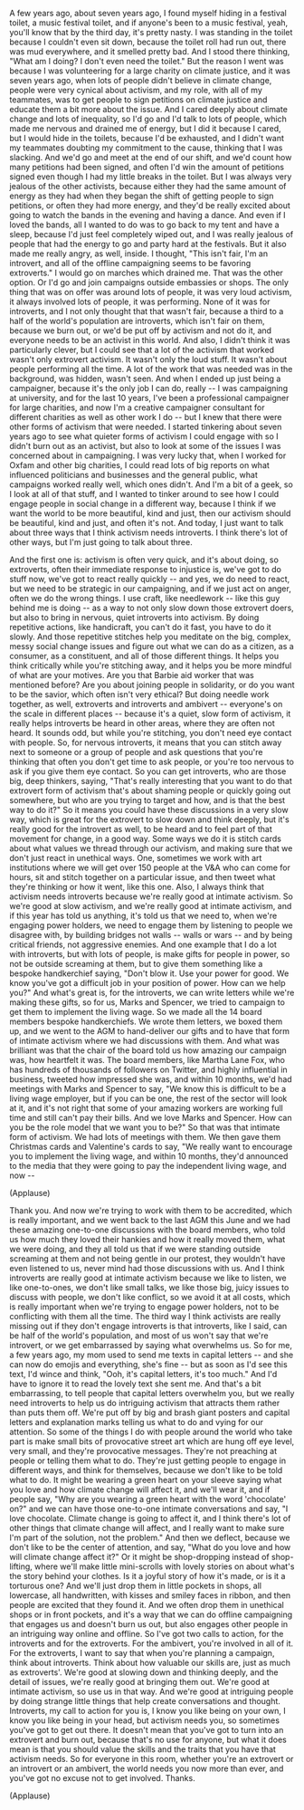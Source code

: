 
A few years ago, about seven years ago,
I found myself hiding
in a festival toilet,
a music festival toilet,
and if anyone&#39;s been to a music festival,
yeah, you&#39;ll know that by the third day,
it&#39;s pretty nasty.
I was standing in the toilet
because I couldn&#39;t even sit down,
because the toilet roll had run out,
there was mud everywhere,
and it smelled pretty bad.
And I stood there thinking,
&quot;What am I doing?
I don&#39;t even need the toilet.&quot;
But the reason I went
was because I was volunteering
for a large charity on climate justice,
and it was seven years ago,
when lots of people didn&#39;t believe
in climate change,
people were very cynical about activism,
and my role, with all of my teammates,
was to get people to sign petitions
on climate justice
and educate them
a bit more about the issue.
And I cared deeply about climate change
and lots of inequality,
so I&#39;d go and I&#39;d talk to lots of people,
which made me nervous
and drained me of energy,
but I did it because I cared,
but I would hide in the toilets,
because I&#39;d be exhausted,
and I didn&#39;t want my teammates
doubting my commitment to the cause,
thinking that I was slacking.
And we&#39;d go and meet
at the end of our shift,
and we&#39;d count how many petitions
had been signed,
and often I&#39;d win the amount
of petitions signed
even though I had
my little breaks in the toilet.
But I was always very jealous
of the other activists,
because either they had
the same amount of energy
as they had when they began the shift
of getting people to sign petitions,
or often they had more energy,
and they&#39;d be really excited about
going to watch the bands in the evening
and having a dance.
And even if I loved the bands,
all I wanted to do was to go back
to my tent and have a sleep,
because I&#39;d just feel
completely wiped out,
and I was really jealous of people
that had the energy
to go and party hard at the festivals.
But it also made me really angry,
as well, inside.
I thought, &quot;This isn&#39;t fair,
I&#39;m an introvert,
and all of the offline campaigning
seems to be favoring extroverts.&quot;
I would go on marches which drained me.
That was the other option.
Or I&#39;d go and join campaigns
outside embassies or shops.
The only thing that was on offer
was around lots of people,
it was very loud activism,
it always involved lots of people,
it was performing.
None of it was for introverts,
and I not only thought
that that wasn&#39;t fair,
because a third to a half
of the world&#39;s population are introverts,
which isn&#39;t fair on them,
because we burn out,
or we&#39;d be put off
by activism and not do it,
and everyone needs to be
an activist in this world.
And also, I didn&#39;t think
it was particularly clever,
but I could see that a lot
of the activism that worked
wasn&#39;t only extrovert activism.
It wasn&#39;t only the loud stuff.
It wasn&#39;t about people
performing all the time.
A lot of the work that was needed
was in the background,
was hidden, wasn&#39;t seen.
And when I ended up
just being a campaigner,
because it&#39;s the only job
I can do, really --
I was campaigning at university,
and for the last 10 years,
I&#39;ve been a professional campaigner
for large charities,
and now I&#39;m a creative campaigner
consultant for different charities
as well as other work I do --
but I knew that there were other forms
of activism that were needed.
I started tinkering about seven years ago
to see what quieter forms of activism
I could engage with
so I didn&#39;t burn out as an activist,
but also to look at some of the issues
I was concerned about in campaigning.
I was very lucky that, when I worked
for Oxfam and other big charities,
I could read lots of big reports
on what influenced
politicians and businesses
and the general public,
what campaigns worked really well,
which ones didn&#39;t.
And I&#39;m a bit of a geek,
so I look at all of that stuff,
and I wanted to tinker around
to see how I could engage people
in social change in a different way,
because I think if we want the world
to be more beautiful, kind and just,
then our activism
should be beautiful, kind and just,
and often it&#39;s not.
And today, I just want to talk
about three ways
that I think activism needs introverts.
I think there&#39;s lot of other ways,
but I&#39;m just going to talk about three.

And the first one is:
activism is often very quick,
and it&#39;s about doing,
so extroverts, often their immediate
response to injustice is,
we&#39;ve got to do stuff now,
we&#39;ve got to react really quickly --
and yes, we do need to react,
but we need to be strategic
in our campaigning,
and if we just act on anger,
often we do the wrong things.
I use craft, like needlework --
like this guy behind me is doing --
as a way to not only slow down
those extrovert doers,
but also to bring in nervous,
quiet introverts into activism.
By doing repetitive actions,
like handicraft, you can&#39;t do it fast,
you have to do it slowly.
And those repetitive stitches
help you meditate on the big,
complex, messy social change issues
and figure out what we can do
as a citizen, as a consumer,
as a constituent,
and all of those different things.
It helps you think critically
while you&#39;re stitching away,
and it helps you be more mindful
of what are your motives.
Are you that Barbie aid worker
that was mentioned before?
Are you about joining
people in solidarity,
or do you want to be the savior,
which often isn&#39;t very ethical?
But doing needle work together, as well,
extroverts and introverts and ambivert --
everyone&#39;s on the scale
in different places --
because it&#39;s a quiet,
slow form of activism,
it really helps introverts be heard
in other areas, where
they are often not heard.
It sounds odd,
but while you&#39;re stitching,
you don&#39;t need eye contact with people.
So, for nervous introverts,
it means that you can stitch away
next to someone or a group of people
and ask questions that you&#39;re thinking
that often you don&#39;t
get time to ask people,
or you&#39;re too nervous to ask
if you give them eye contact.
So you can get introverts,
who are those big, deep thinkers,
saying, &quot;That&#39;s really interesting
that you want to do
that extrovert form of activism
that&#39;s about shaming people
or quickly going out somewhere,
but who are you trying to target and how,
and is that the best way to do it?&quot;
So it means you could have
these discussions in a very slow way,
which is great for the extrovert
to slow down and think deeply,
but it&#39;s really good
for the introvert as well,
to be heard and to feel
part of that movement for change,
in a good way.
Some ways we do it is stitch cards
about what values we thread
through our activism,
and making sure that we don&#39;t
just react in unethical ways.
One, sometimes we work
with art institutions
where we will get
over 150 people at the V&amp;A
who can come for hours,
sit and stitch together
on a particular issue,
and then tweet what they&#39;re thinking
or how it went, like this one.
Also, I always think
that activism needs introverts
because we&#39;re really good
at intimate activism.
So we&#39;re good at slow activism,
and we&#39;re really good
at intimate activism,
and if this year has told us anything,
it&#39;s told us that we need to,
when we&#39;re engaging power holders,
we need to engage them by listening
to people we disagree with,
by building bridges not walls --
walls or wars --
and by being critical friends,
not aggressive enemies.
And one example
that I do a lot with introverts,
but with lots of people,
is make gifts for people in power,
so not be outside screaming at them,
but to give them something
like a bespoke handkerchief
saying, &quot;Don&#39;t blow it.
Use your power for good.
We know you&#39;ve got a difficult job
in your position of power.
How can we help you?&quot;
And what&#39;s great is, for the introverts,
we can write letters
while we&#39;re making these gifts,
so for us, Marks and Spencer,
we tried to campaign to get them
to implement the living wage.
So we made all the 14 board members
bespoke handkerchiefs.
We wrote them letters, we boxed them up,
and we went to the AGM
to hand-deliver our gifts
and to have that form of intimate activism
where we had discussions with them.
And what was brilliant
was that the chair of the board
told us how amazing our campaign was,
how heartfelt it was.
The board members, like Martha Lane Fox,
who has hundreds of thousands
of followers on Twitter,
and highly influential in business,
tweeted how impressed she was,
and within 10 months,
we&#39;d had meetings with Marks and Spencer
to say, &quot;We know this is difficult
to be a living wage employer,
but if you can be one,
the rest of the sector will look at it,
and it&#39;s not right that some of your
amazing workers are working full time
and still can&#39;t pay their bills.
And we love Marks and Spencer.
How can you be the role model
that we want you to be?&quot;
So that was that intimate
form of activism.
We had lots of meetings with them.
We then gave them Christmas cards
and Valentine&#39;s cards to say,
&quot;We really want to encourage you
to implement the living wage,
and within 10 months,
they&#39;d announced to the media
that they were going to pay
the independent living wage, and now --

(Applause)

Thank you.
And now we&#39;re trying
to work with them to be accredited,
which is really important,
and we went back to the last AGM this June
and we had these amazing one-to-one
discussions with the board members,
who told us how much
they loved their hankies
and how it really moved them,
what we were doing,
and they all told us that if we were
standing outside screaming at them
and not being gentle in our protest,
they wouldn&#39;t have even listened to us,
never mind had those discussions with us.
And I think introverts
are really good at intimate activism
because we like to listen,
we like one-to-ones,
we don&#39;t like small talks,
we like those big, juicy issues
to discuss with people,
we don&#39;t like conflict,
so we avoid it at all costs,
which is really important when
we&#39;re trying to engage power holders,
not to be conflicting
with them all the time.
The third way I think activists
are really missing out
if they don&#39;t engage introverts
is that introverts, like I said,
can be half of the world&#39;s population,
and most of us won&#39;t say
that we&#39;re introvert,
or we get embarrassed
by saying what overwhelms us.
So for me, a few years ago,
my mom used to send me
texts in capital letters --
and she can now do emojis
and everything, she&#39;s fine --
but as soon as I&#39;d see this text,
I&#39;d wince and think, &quot;Ooh,
it&#39;s capital letters, it&#39;s too much.&quot;
And I&#39;d have to ignore it to read
the lovely text she sent me.
And that&#39;s a bit embarrassing,
to tell people that capital
letters overwhelm you,
but we really need introverts
to help us do intriguing activism
that attracts them
rather than puts them off.
We&#39;re put off by big
and brash giant posters
and capital letters and explanation marks
telling us what to do
and vying for our attention.
So some of the things I do with people
around the world who take part
is make small bits
of provocative street art
which are hung off eye level, very small,
and they&#39;re provocative messages.
They&#39;re not preaching at people
or telling them what to do.
They&#39;re just getting people
to engage in different ways,
and think for themselves,
because we don&#39;t like
to be told what to do.
It might be wearing
a green heart on your sleeve
saying what you love
and how climate change will affect it,
and we&#39;ll wear it,
and if people say,
&quot;Why are you wearing a green heart
with the word &#39;chocolate&#39; on?&quot;
and we can have those one-to-one
intimate conversations and say,
&quot;I love chocolate.
Climate change is going to affect it,
and I think there&#39;s lot of other things
that climate change will affect,
and I really want to make sure I&#39;m part
of the solution, not the problem.&quot;
And then we deflect, because we don&#39;t
like to be the center of attention,
and say, &quot;What do you love
and how will climate change affect it?&quot;
Or it might be shop-dropping
instead of shop-lifting,
where we&#39;ll make little mini-scrolls
with lovely stories on
about what&#39;s the story
behind your clothes.
Is it a joyful story of how it&#39;s made,
or is it a torturous one?
And we&#39;ll just drop them
in little pockets in shops,
all lowercase, all handwritten,
with kisses and smiley faces in ribbon,
and then people are excited
that they found it.
And we often drop them in unethical shops
or in front pockets,
and it&#39;s a way that we can do
offline campaigning
that engages us and doesn&#39;t burn us out,
but also engages other people
in an intriguing way online and offline.
So I&#39;ve got two calls to action,
for the introverts and for the extroverts.
For the ambivert,
you&#39;re involved in all of it.
For the extroverts, I want to say
that when you&#39;re planning a campaign,
think about introverts.
Think about how valuable our skills are,
just as much as extroverts&#39;.
We&#39;re good at slowing down
and thinking deeply,
and the detail of issues,
we&#39;re really good at bringing them out.
We&#39;re good at intimate activism,
so use us in that way.
And we&#39;re good at intriguing people
by doing strange little things that help
create conversations and thought.
Introverts, my call to action for you is,
I know you like being on your own,
I know you like being in your head,
but activism needs you,
so sometimes you&#39;ve got to get out there.
It doesn&#39;t mean that you&#39;ve got
to turn into an extrovert and burn out,
because that&#39;s no use for anyone,
but what it does mean
is that you should value the skills
and the traits that you have
that activism needs.
So for everyone in this room,
whether you&#39;re an extrovert
or an introvert or an ambivert,
the world needs you now more than ever,
and you&#39;ve got no excuse
not to get involved.
Thanks.

(Applause)

